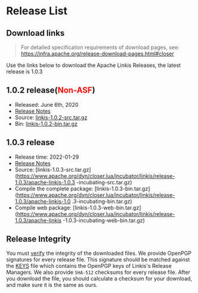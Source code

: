 # Release List

## Download links
> For detailed specification requirements of download pages, see: https://infra.apache.org/release-download-pages.html#closer
 
Use the links below to download the Apache Linkis Releases, the latest release is 1.0.3

## 1.0.2 release(<font color='red'>Non-ASF</font>)
 - Released: June 6th, 2020
 - [Release Notes](release-1.0.2.md)
 - Source: [linkis-1.0.2-src.tar.gz](https://github.com/apache/incubator-linkis/archive/refs/tags/1.0.2.tar.gz)
 - Bin: [linkis-1.0.2-bin.tar.gz](https://osp-1257653870.cos.ap-guangzhou.myqcloud.com/WeDatasphere/Linkis/1.0.2/wedatasphere-linkis-1.0.2-combined-package-dist.tar.gz)

## 1.0.3 release
- Release time: 2022-01-29
- [Release Notes](release-1.0.3.md)
- Source: [linkis-1.0.3-src.tar.gz](https://www.apache.org/dyn/closer.lua/incubator/linkis/release-1.0.3/apache-linkis-1.0.3 -incubating-src.tar.gz)
- Compile the complete package: [linkis-1.0.3-bin.tar.gz](https://www.apache.org/dyn/closer.lua/incubator/linkis/release-1.0.3/apache-linkis-1.0 .3-incubating-bin.tar.gz)
- Compile web package: [linkis-1.0.3-web-bin.tar.gz](https://www.apache.org/dyn/closer.lua/incubator/linkis/release-1.0.3/apache-linkis -1.0.3-incubating-web-bin.tar.gz)

## Release Integrity
   You must [verify](https://www.apache.org/info/verification.html) the integrity of the downloaded files. We provide OpenPGP signatures for every release file. 
   This signature should be matched against the [KEYS](https://downloads.apache.org/incubator/linkis/KEYS) file which contains the OpenPGP keys of Linkis's Release Managers. We also provide <code>SHA-512</code> checksums for every release file. After you download the file, you should calculate a checksum for your download, and make sure it is the same as ours.
